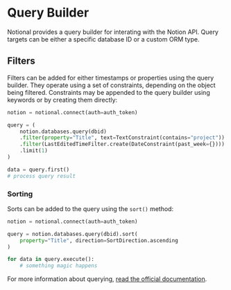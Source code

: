 # Query Builder #

Notional provides a query builder for interating with the Notion API.  Query targets can
be either a specific database ID or a custom ORM type.

## Filters ##

Filters can be added for either timestamps or properties using the query builder.  They
operate using a set of constraints, depending on the object being filtered.  Constraints
may be appended to the query builder using keywords or by creating them directly:


```python
notion = notional.connect(auth=auth_token)

query = (
    notion.databases.query(dbid)
    .filter(property="Title", text=TextConstraint(contains="project"))
    .filter(LastEditedTimeFilter.create(DateConstraint(past_week={})))
    .limit(1)
)

data = query.first()
# process query result
```

### Sorting ###

Sorts can be added to the query using the `sort()` method:

```python
notion = notional.connect(auth=auth_token)

query = notion.databases.query(dbid).sort(
    property="Title", direction=SortDirection.ascending
)

for data in query.execute():
    # something magic happens
```

For more information about querying,
[read the official documentation](https://developers.notion.com/reference/post-database-query).
